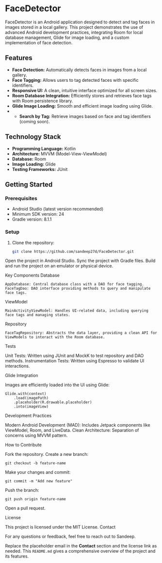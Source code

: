 # FaceDetector

FaceDetector is an Android application designed to detect and tag faces in images stored in a local gallery. This project demonstrates the use of advanced Android development practices, integrating Room for local database management, Glide for image loading, and a custom implementation of face detection.

## Features
- **Face Detection:** Automatically detects faces in images from a local gallery.
- **Face Tagging:** Allows users to tag detected faces with specific identifiers.
- **Responsive UI:** A clean, intuitive interface optimized for all screen sizes.
- **Room Database Integration:** Efficiently stores and retrieves face tags with Room persistence library.
- **Glide Image Loading:** Smooth and efficient image loading using Glide.
- - **Search by Tag:** Retrieve images based on face and tag identifiers (coming soon).

## Technology Stack
- **Programming Language:** Kotlin
- **Architecture:** MVVM (Model-View-ViewModel)
- **Database:** Room
- **Image Loading:** Glide
- **Testing Frameworks:** JUnit

## Getting Started

### Prerequisites
- Android Studio (latest version recommended)
- Minimum SDK version: 24
- Gradle version: 8.1.1

### Setup
1. Clone the repository:
   ```bash
   git clone https://github.com/sandeep27d/FaceDetector.git

Open the project in Android Studio.
Sync the project with Gradle files.
Build and run the project on an emulator or physical device.

Key Components
Database

    AppDatabase: Central database class with a DAO for face tagging.
    FaceTagDao: DAO interface providing methods to query and manipulate face tags.

ViewModel

    MainActivityViewModel: Handles UI-related data, including querying face tags and managing states.

Repository

    FaceTagRepository: Abstracts the data layer, providing a clean API for ViewModels to interact with the Room database.

Tests

  Unit Tests: Written using JUnit and MockK to test repository and DAO methods.
  Instrumentation Tests: Written using Espresso to validate UI interactions.

Glide Integration

Images are efficiently loaded into the UI using Glide:

    Glide.with(context)
        .load(imagePath)
        .placeholder(R.drawable.placeholder)
        .into(imageView)

Development Practices

  Modern Android Development (MAD): Includes Jetpack components like ViewModel, Room, and LiveData.
  Clean Architecture: Separation of concerns using MVVM pattern.

How to Contribute

  Fork the repository.
  Create a new branch:

    git checkout -b feature-name

Make your changes and commit:

    git commit -m "Add new feature"

Push the branch:

    git push origin feature-name

  Open a pull request.

License

This project is licensed under the MIT License.
Contact

For any questions or feedback, feel free to reach out to Sandeep.


Replace the placeholder email in the **Contact** section and the license link as needed. This `README.md` gives a comprehensive overview of the project and its features.
